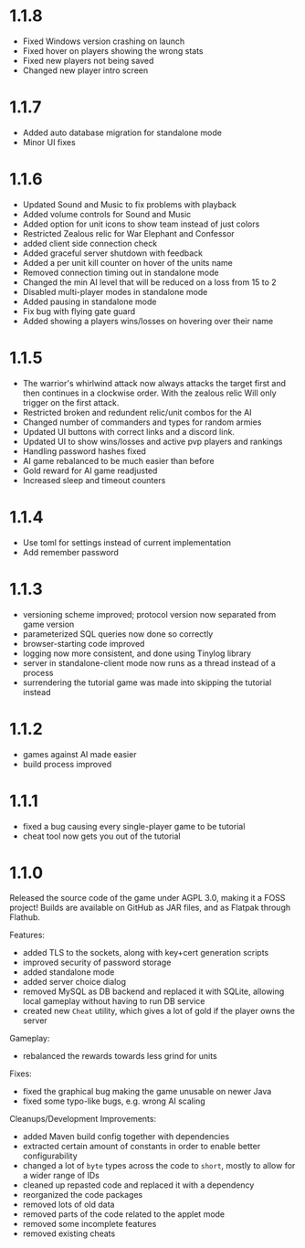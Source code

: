 # 1.1.8

- Fixed Windows version crashing on launch
- Fixed hover on players showing the wrong stats
- Fixed new players not being saved
- Changed new player intro screen

# 1.1.7

- Added auto database migration for standalone mode
- Minor UI fixes

# 1.1.6

- Updated Sound and Music to fix problems with playback
- Added volume controls for Sound and Music
- Added option for unit icons to show team instead of just colors
- Restricted Zealous relic for War Elephant and Confessor
- added client side connection check
- Added graceful server shutdown with feedback
- Added a per unit kill counter on hover of the units name
- Removed connection timing out in standalone mode
- Changed the min AI level that will be reduced on a loss from 15 to 2
- Disabled multi-player modes in standalone mode
- Added pausing in standalone mode
- Fix bug with flying gate guard
- Added showing a players wins/losses on hovering over their name

# 1.1.5

- The warrior's whirlwind attack now always attacks the target first and then continues in a clockwise order. With the zealous relic Will only trigger on the first attack.
- Restricted broken and redundent relic/unit combos for the AI
- Changed number of commanders and types for random armies
- Updated UI buttons with correct links and a discord link.
- Updated UI to show wins/losses and active pvp players and rankings
- Handling password hashes fixed
- AI game rebalanced to be much easier than before
- Gold reward for AI game readjusted
- Increased sleep and timeout counters

# 1.1.4

- Use toml for settings instead of current implementation
- Add remember password

# 1.1.3

- versioning scheme improved; protocol version now separated from game version
- parameterized SQL queries now done so correctly
- browser-starting code improved
- logging now more consistent, and done using Tinylog library
- server in standalone-client mode now runs as a thread instead of a process
- surrendering the tutorial game was made into skipping the tutorial instead

# 1.1.2

- games against AI made easier
- build process improved

# 1.1.1

- fixed a bug causing every single-player game to be tutorial
- cheat tool now gets you out of the tutorial

# 1.1.0
Released the source code of the game under AGPL 3.0, making it a FOSS project! Builds are available on GitHub as JAR files, and as Flatpak through Flathub.

Features:
- added TLS to the sockets, along with key+cert generation scripts
- improved security of password storage
- added standalone mode
- added server choice dialog
- removed MySQL as DB backend and replaced it with SQLite, allowing local gameplay without having to run DB service
- created new `Cheat` utility, which gives a lot of gold if the player owns the server

Gameplay:
- rebalanced the rewards towards less grind for units

Fixes:
- fixed the graphical bug making the game unusable on newer Java
- fixed some typo-like bugs, e.g. wrong AI scaling

Cleanups/Development Improvements:
- added Maven build config together with dependencies
- extracted certain amount of constants in order to enable better configurability
- changed a lot of `byte` types across the code to `short`, mostly to allow for a wider range of IDs
- cleaned up repasted code and replaced it with a dependency
- reorganized the code packages
- removed lots of old data
- removed parts of the code related to the applet mode
- removed some incomplete features
- removed existing cheats
